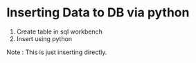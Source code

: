 # Inserting Data to DB via python
1. Create table in sql workbench
2. Insert using python

Note : This is just inserting directly.

